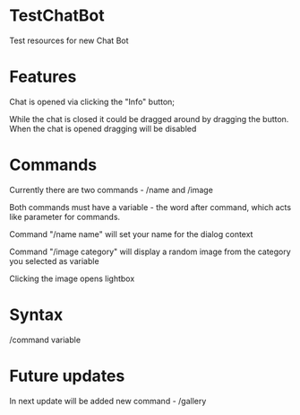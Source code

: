 # TestChatBot

Test resources for new Chat Bot

# Features

Chat is opened via clicking the "Info" button;

While the chat is closed it could be dragged around by dragging the button. When the chat is opened dragging will be disabled

# Commands

Currently there are two commands - /name and /image

Both commands must have a variable - the word after command, which acts like parameter for commands.

Command "/name name" will set your name for the dialog context

Command "/image category" will display a random image from the category you selected as variable

Clicking the image opens lightbox

# Syntax

/command variable

# Future updates

In next update will be added new command - /gallery